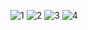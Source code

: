 
![1](https://github.com/prokofich/MyFootball4/assets/71032169/52e797a3-f810-4974-96ac-6cb1567e9d5b)
![2](https://github.com/prokofich/MyFootball4/assets/71032169/1a3cd415-b3ef-45e3-84ec-9911b1b7d3a5)
![3](https://github.com/prokofich/MyFootball4/assets/71032169/8395e6c9-3da2-4c47-a278-70026b0d2372)
![4](https://github.com/prokofich/MyFootball4/assets/71032169/f982e9e3-a969-42cd-b22f-84947d01948c)
